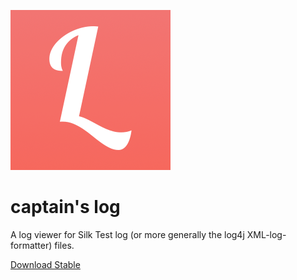 ![captain's log](CaptainsLog/Images/logviewer-vignette.png)
# captain's log

A log viewer for Silk Test log (or more generally the log4j XML-log-formatter) files.

[Download Stable](http://alexanderfloh.github.io/captains-log.releases/publish/stable/CaptainsLog.application)
